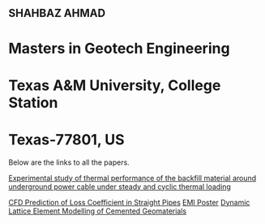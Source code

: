 ## SHAHBAZ AHMAD
# Masters in Geotech Engineering
# Texas A&M University, College Station
# Texas-77801, US

Below are the links to all the papers.

[Experimental study of thermal performance of the backfill material around underground power cable under steady and cyclic thermal loading](https://github.com/shahbaz10ahmad/shahbaz10ahmad.github.io/blob/master/1-s2.0-S2214785319317742-main.pdf)

[CFD Prediction of Loss Coefficient in Straight Pipes](https://github.com/shahbaz10ahmad/shahbaz10ahmad.github.io/blob/master/haroon2017.pdf)
[EMI Poster](https://github.com/shahbaz10ahmad/shahbaz10ahmad.github.io/blob/master/EMI%202019%20%5Bposter%5D-compressed.pdf)
[Dynamic Lattice Element Modelling of Cemented Geomaterials](https://github.com/shahbaz10ahmad/shahbaz10ahmad.github.io/blob/master/469423_1_En_53_Chapter_Author%20(2).pdf)
